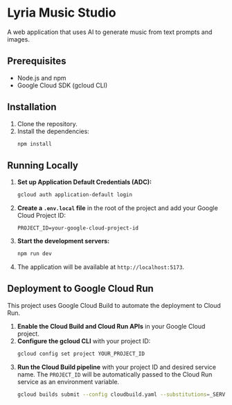 # Lyria Music Studio

A web application that uses AI to generate music from text prompts and images.

## Prerequisites

*   Node.js and npm
*   Google Cloud SDK (gcloud CLI)

## Installation

1.  Clone the repository.
2.  Install the dependencies:
    ```bash
    npm install
    ```

## Running Locally

1.  **Set up Application Default Credentials (ADC):**
    ```bash
    gcloud auth application-default login
    ```
2.  **Create a `.env.local` file** in the root of the project and add your Google Cloud Project ID:
    ```
    PROJECT_ID=your-google-cloud-project-id
    ```
3.  **Start the development servers:**
    ```bash
    npm run dev
    ```
4.  The application will be available at `http://localhost:5173`.

## Deployment to Google Cloud Run

This project uses Google Cloud Build to automate the deployment to Cloud Run.

1.  **Enable the Cloud Build and Cloud Run APIs** in your Google Cloud project.
2.  **Configure the gcloud CLI** with your project ID:
    ```bash
    gcloud config set project YOUR_PROJECT_ID
    ```
3.  **Run the Cloud Build pipeline** with your project ID and desired service name. The `PROJECT_ID` will be automatically passed to the Cloud Run service as an environment variable.
    ```bash
    gcloud builds submit --config cloudbuild.yaml --substitutions=_SERVICE_NAME=your-service-name,_PROJECT_ID=your-project-id .
    ```